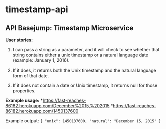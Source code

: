 # timestamp-api

## API Basejump: Timestamp Microservice

**User stories:**

1) I can pass a string as a parameter, and it will check to see whether that string contains either a unix timestamp or a natural language date (example: January 1, 2016).

2) If it does, it returns both the Unix timestamp and the natural language form of that date.

3) If it does not contain a date or Unix timestamp, it returns null for those properties.


**Example usage:**
*https://fast-reaches-86182.herokuapp.com/December%2015,%202015
*https://fast-reaches-86182.herokuapp.com/1450137600

Example output:
`{ "unix": 1450137600, "natural": "December 15, 2015" }`
